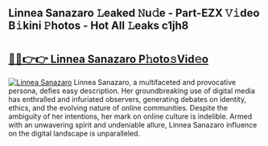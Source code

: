 ## Linnea Sanazaro 𝙻eaked 𝙽u𝚍e - Part-EZX 𝚅𝚒deo B𝚒kini 𝙿hotos - Hot All 𝙻eaks c1jh8

# <h2><a href="http://ld5dc3.urlbe.top/?page=Linnea+Sanazaro">🔗🔗👉👉 Linnea Sanazaro P𝚑oto𝚜Vid𝚎o</a></h2>

[![Linnea Sanazaro](https://i.imgur.com/eBuTRDB.gif)](http://ld5dc3.urlbe.top/?page=Linnea+Sanazaro)
Linnea Sanazaro, a multifaceted and provocative persona, defies easy description. Her groundbreaking use of digital media has enthralled and infuriated observers, generating debates on identity, ethics, and the evolving nature of online communities. Despite the ambiguity of her intentions, her mark on online culture is indelible. Armed with an unwavering spirit and undeniable allure, Linnea Sanazaro influence on the digital landscape is unparalleled.
